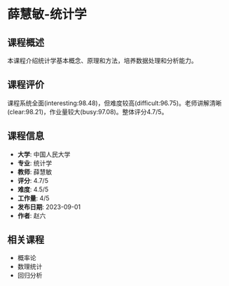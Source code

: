 # 薛慧敏-统计学

## 课程概述
本课程介绍统计学基本概念、原理和方法，培养数据处理和分析能力。

## 课程评价
课程系统全面(interesting:98.48)，但难度较高(difficult:96.75)。老师讲解清晰(clear:98.21)，作业量较大(busy:97.08)。整体评分4.7/5。

## 课程信息
- **大学**: 中国人民大学
- **专业**: 统计学
- **教师**: 薛慧敏
- **评分**: 4.7/5
- **难度**: 4.5/5
- **工作量**: 4/5
- **发布日期**: 2023-09-01
- **作者**: 赵六

## 相关课程
- 概率论
- 数理统计
- 回归分析